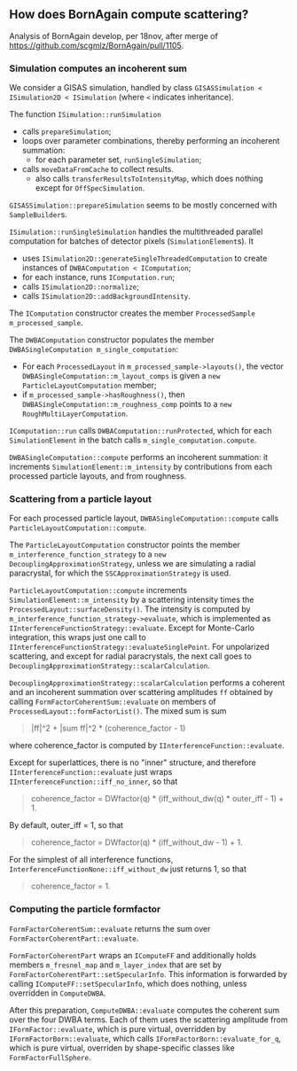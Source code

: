## How does BornAgain compute scattering?

Analysis of BornAgain develop, per 18nov,
after merge of https://github.com/scgmlz/BornAgain/pull/1105.

### Simulation computes an incoherent sum

We consider a GISAS simulation, handled by class `GISASSimulation < ISimulation2D < ISimulation`
(where `<` indicates inheritance).

The function `ISimulation::runSimulation`
- calls `prepareSimulation`;
- loops over parameter combinations, thereby performing an incoherent summation:
  - for each parameter set, `runSingleSimulation`;
- calls `moveDataFromCache` to collect results.
  - also calls `transferResultsToIntensityMap`, which does nothing except for `OffSpecSimulation`.

`GISASSimulation::prepareSimulation` seems to be mostly concerned with `SampleBuilder`s.

`ISimulation::runSingleSimulation` handles the multithreaded parallel computation
for batches of detector pixels (`SimulationElement`s). It
- uses `ISimulation2D::generateSingleThreadedComputation` to create instances of `DWBAComputation < IComputation`;
- for each instance, runs `IComputation.run`;
- calls `ISimulation2D::normalize`;
- calls `ISimulation2D::addBackgroundIntensity`.

The `IComputation` constructor creates the member `ProcessedSample m_processed_sample`.

The `DWBAComputation` constructor populates the member `DWBASingleComputation m_single_computation`:
- For each `ProcessedLayout` in `m_processed_sample->layouts()`, the vector `DWBASingleComputation::m_layout_comps` is given a `new ParticleLayoutComputation` member;
- if `m_processed_sample->hasRoughness()`, then `DWBASingleComputation::m_roughness_comp` points to a `new RoughMultiLayerComputation`.

`IComputation::run` calls `DWBAComputation::runProtected`, which for each `SimulationElement` in the batch calls `m_single_computation.compute`.

`DWBASingleComputation::compute` performs an incoherent summation: it increments `SimulationElement::m_intensity` by contributions from each processed particle layouts, and from roughness.

### Scattering from a particle layout

For each processed particle layout, `DWBASingleComputation::compute` calls `ParticleLayoutComputation::compute`.

The `ParticleLayoutComputation` constructor points the member `m_interference_function_strategy` to a `new DecouplingApproximationStrategy`, unless we are simulating a radial paracrystal, for which the `SSCApproximationStrategy` is used.

`ParticleLayoutComputation::compute` increments `SimulationElement::m_intensity` by a scattering intensity times the `ProcessedLayout::surfaceDensity()`. The intensity is computed by `m_interference_function_strategy->evaluate`, which is implemented as `IInterferenceFunctionStrategy::evaluate`. Except for Monte-Carlo integration, this wraps just one call to `IInterferenceFunctionStrategy::evaluateSinglePoint`. For unpolarized scattering, and except for radial paracrystals, the next call goes to `DecouplingApproximationStrategy::scalarCalculation`.

`DecouplingApproximationStrategy::scalarCalculation` performs a coherent and an incoherent summation over scattering amplitudes `ff` obtained by calling `FormFactorCoherentSum::evaluate` on members of `ProcessedLayout::formFactorList()`. The mixed sum is sum

> |ff|^2 + |sum ff|^2 * (coherence_factor - 1)

where coherence_factor is computed by `IInterferenceFunction::evaluate`.

Except for superlattices, there is no "inner" structure, and therefore `IInterferenceFunction::evaluate` just wraps `IInterferenceFunction::iff_no_inner`, so that

> coherence_factor = DWfactor(q) * (iff_without_dw(q) * outer_iff - 1) + 1.

By default, outer_iff = 1, so that

> coherence_factor = DWfactor(q) * (iff_without_dw - 1) + 1.

For the simplest of all interference functions, `InterferenceFunctionNone::iff_without_dw` just returns 1, so that

> coherence_factor = 1.

### Computing the particle formfactor

`FormFactorCoherentSum::evaluate` returns the sum over `FormFactorCoherentPart::evaluate`.

`FormFactorCoherentPart` wraps an `IComputeFF` and additionally holds members `m_fresnel_map` and `m_layer_index` that are set by `FormFactorCoherentPart::setSpecularInfo`. This information is forwarded by calling `IComputeFF::setSpecularInfo`, which does nothing, unless overridden in `ComputeDWBA`.

After this preparation, `ComputeDWBA::evaluate` computes the coherent sum over the four DWBA terms. Each of them uses the scattering amplitude from `IFormFactor::evaluate`, which is pure virtual, overridden by `IFormFactorBorn::evaluate`, which calls `IFormFactorBorn::evaluate_for_q`, which is pure virtual, overriden by shape-specific classes like `FormFactorFullSphere`.
